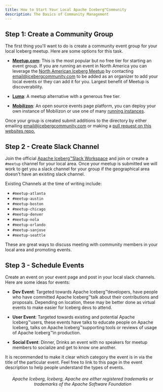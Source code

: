 ```yaml
---
title: How to Start Your Local Apache Iceberg™Community
description: The Basics of Community Management
---
```


## Step 1: Create a Community Group

The first thing you'll want to do is create a community event group for your local Iceberg meetup. Here are some options for this task.

- [**Meetup.com**](https://www.meetup.com): This is the most popular but no free tier for starting an event group. If you are running an event in North America you can leverage the [North American Iceberg Meetup](https://www.meetup.com/north-american-community-run-apache-iceberg-meetups/) by contacting email@icebergcommunity.com to be added as an organizer to add your local events or they can add it for you. Largest benefit of Meetup is discoverability.

- [**Luma**](https://www.lu.ma): A meetup alternative with a generous free tier.

- [**Mobilizon**](https://www.joinmobilizon.org): An open source events page platform, you can deploy your own instance of Mobilizon or use one of many [running instances](https://instances.joinmobilizon.org/instances).

Once your group is created submit additions to the directory by either emailing email@icebergcommunity.com or making a [pull request on this websites repo.](https://github.com/AlexMercedCoder/iceberg-community)

## Step 2 - Create Slack Channel

Join the official [Apache Iceberg™Slack Workspace](https://iceberg.apache.org/community/) and join or create a `#meetup` channel for your local area. Once your meetup is submitted we will work to get you a slack channel for your group if the geographical area doesn't have an existing slack channel.

Existing Channels at the time of writing include:

- `#meetup-atlanta`
- `#meetup-austin`
- `#meetup-boston`
- `#meetup-chicago`
- `#meetup-denver`
- `#meetup-nola`
- `#meetup-orlando`
- `#meetup-sanjose`
- `#meetup-seattle`

These are great ways to discuss meeting with community members in your local area and promoting events.

## Step 3 - Schedule Events

Create an event on your event page and post in your local slack channels. Here are some ideas for events:

- **Dev Event**: Targeted towards Apache Iceberg™developers, have people who have committed Apache Iceberg™talk about their contributions and proposals. Depending on location, these may be better done as virtual events to make easier for Iceberg devs to attend.

- **User Event**: Targeted towards existing and potential Apache Iceberg™users, these events have talks to educate people on Apache Iceberg, talks on Apache Iceberg™supporting tools or reviews of usage of Apache Iceberg™in production.

- **Social Event**: Dinner, Drinks an event with no speakers for meetup members to socialize and get to know one another.

It is recommended to make it clear which category the event is in via the title of the particular event. Feel free to link to this page in the event description to help people understand the types of events.


<h6><center>Apache Iceberg, Iceberg, Apache are either registered trademarks or trademarks of the Apache Software Foundation</center></h6>